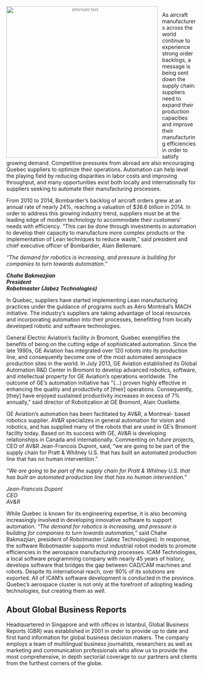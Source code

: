 <div style="font-size:80%; text-align: center; float:left;margin-right: 1em;color:grey;"><img src="/img/blog/Aerospace-2015.png" alt="alternate text" style="width:400px; display: block;margin-bottom: 0.2em;"></div>

As aircraft manufacturers across the world continue to experience strong order backlogs, a message is being sent down the supply chain: suppliers need to expand their production capacities and improve their manufacturing efficiencies in order to satisfy growing demand. Competitive pressures from abroad are also encouraging Quebec suppliers to optimize their operations. Automation can help level the playing field by reducing disparities in labor costs and improving throughput, and many opportunities exist both locally and internationally for suppliers seeking to automate their manufacturing processes. 

From 2010 to 2014, Bombardier’s backlog of aircraft orders grew at an annual rate of nearly 24%, reaching a valuation of $36.6 billion in 2014. In order to address this growing industry trend, suppliers must be at the leading edge of modern technology to accommodate their customers’ needs with efficiency. “This can be done through investments in automation to develop their capacity to manufacture more complex products or the implementation of Lean techniques to reduce waste,” said president and chief executive officer of Bombardier, Alain Bellemare. 

*“The demand for robotics is increasing, and pressure is building for companies to turn towards automation.”*

***Chahe Bakmazjian  <br />
President  <br />
Robotmaster (Jabez Technologies)***

In Quebec, suppliers have started implementing Lean manufacturing practices under the guidance of programs such as Aéro Montréal’s MACH initiative. The industry’s suppliers are taking advantage of local resources and incorporating automation into their processes, benefitting from locally developed robotic and software technologies. 

General Electric Aviation’s facility in Bromont, Quebec exemplifies the benefits of being on the cutting edge of sophisticated
automation. Since the late 1990s, GE Aviation has integrated over 120 robots into its production line, and consequently become one of the most automated aerospace production sites in the world. In July 2013, GE Aviation established its Global Automation R&D Center in Bromont to develop advanced robotics, software, and intellectual property for GE Aviation’s operations worldwide. The outcome of GE’s automation initiative has “(…) proven highly effective in enhancing the quality and productivity of [their] operations. Consequently, [they] have enjoyed sustained productivity increases in excess of 7% annually,” said director of Robotization at GE Bromont, Alain Ouellette. 

GE Aviation’s automation has been facilitated by AV&R, a Montreal-
based robotics supplier. AV&R specializes in general automation for vision and robotics, and has supplied many of the robots that are used in GE’s Bromont facility today. Based on its
success with GE, AV&R is developing relationships in Canada and internationally. Commenting on future projects, CEO of AV&R Jean-Francois Dupont, said, “we are going to be part of the
supply chain for Pratt & Whitney U.S. that has built an automated production line that has no human intervention.” 

*“We are going to be part of the supply chain for Pratt & Whitney U.S. that has built an automated production line that has no human intervention.”*

*Jean-Francois Dupont <br />
CEO <br />
AV&R*

While Quebec is known for its engineering expertise, it is also becoming increasingly involved in developing innovative software to support automation. *“The demand for robotics is increasing, and pressure is building for companies to turn towards automation,”* said Chahe Bakmazjian, president of Robotmaster (Jabez Technologies). In response, the software Robotmaster supports most industrial robot models to promote efficiencies in the aerospace manufacturing processes. ICAM Technologies, a local software programming company with nearly 45 years of history, develops software that bridges the gap between CAD/CAM machines and robots. Despite its international reach, over 90% of its solutions are exported. All of ICAM’s software development is conducted in the province. Quebec’s aerospace cluster is not only at the forefront of adopting leading technologies, but creating
them as well.

## About Global Business Reports 

Headquartered in Singapore and with offices in Istanbul, Global Business Reports (GBR) was established in 2001 in order to provide up to date and first hand information for global business decision makers. The company employs a team of multilingual business journalists, researchers as well as marketing and communication professionals who allow us to provide the most comprehensive, in depth sectorial coverage to our partners and clients from the furthest corners of the globe.